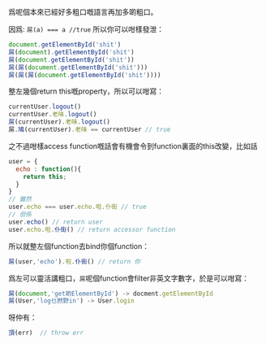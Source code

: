 爲呢個本來已經好多粗口嘅語言再加多啲粗口。

因爲: `屌(a) === a //true`
所以你可以咁樣發泄：
```javascript
document.getElementById('shit')
屌(document).getElementById('shit')
屌(document.getElementById('shit'))
屌(屌(document.getElementById('shit')))
屌(屌(屌(document.getElementById('shit'))))
```

整左幾個return this嘅property，所以可以咁寫：
```javascript
currentUser.logout()
currentUser.老味.logout()
屌(currentUser).老味.logout()
屌.鳩(currentUser).老味 == currentUser // true
```
之不過咁樣access function嘅話會有機會令到function裏面的this改變，比如話
```javascript
user = {
  echo : function(){
    return this;
  }
}
// 雖然
user.echo === user.echo.啦.仆街 // true
// 但係
user.echo() // return user
user.echo.啦.仆街() // return accessor function

```
所以就整左個function去bind你個function：
```javascript
屌(user,'echo').啦.仆街() // return 你
```
爲左可以靈活講粗口，`屌`呢個function會filter非英文字數字，於是可以咁寫：
```javascript
屌(document,'get啲ElementById') -> docment.getElementById
屌(User,'log乜撚野in') -> User.login
```


呀仲有：
```javascript
頂(err)  // throw err
```